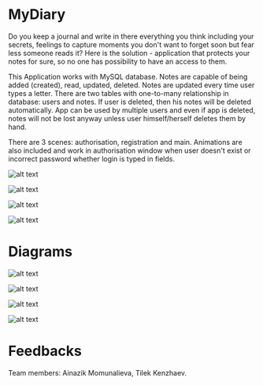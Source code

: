 # MyDiary


Do you keep a journal and write in there everything you think including your secrets, feelings to capture moments you don't want to forget soon but fear less someone reads it? Here is the solution - application that protects your notes for sure, so no one has possibility to have an access to them.

This Application works with MySQL database. Notes are capable of being added (created), read, updated, deleted. Notes are updated every time user types a letter.
There are two tables with one-to-many relationship in database: users and notes. If user is deleted, then his notes will be deleted automatically. App can be used by multiple users and even if app is deleted, notes will not be lost anyway unless user himself/herself deletes them by hand. 

There are 3 scenes: authorisation, registration and main. Animations are also included and work in authorisation window when user doesn't exist or incorrect password whether login is typed in fields.

![alt text](https://sun9-42.userapi.com/impg/8eS80Yl-7_r7NNkqlSZdO7K76K-9LFjqicDDVQ/RKPMJULvh54.jpg?size=2560x1600&quality=96&proxy=1&sign=ced3a8f39c896888a4230cda6102d06b&type=album)

![alt text](https://sun9-44.userapi.com/impg/_xs2e2RX0WYkvwgQg32WFRtI04f6m4m8boaqVg/e5VrHnFeBfk.jpg?size=2560x1600&quality=96&proxy=1&sign=b34ef6d16dcbabc89a777d227a13b3c6&type=album)



![alt text](https://sun9-56.userapi.com/impg/exEiRp8kDVJU5tSGUo4qnd_BKUjngL6G_CirJw/YgxnOmy_3OI.jpg?size=2560x1600&quality=96&proxy=1&sign=1a7dac3e5eb9b2c92d44e14df015cf2d&type=album)



![alt text](https://sun9-15.userapi.com/impg/AR0ciQaBCL6tJt0ZaKce3yEfKjkgsKX_96-_CA/9l3SeFDtQ0A.jpg?size=2560x1600&quality=96&proxy=1&sign=a7f6ce409d8beeed9fea534db03ae9a7&type=album)

# Diagrams
![alt text](https://sun9-72.userapi.com/impg/Xz4UajRs7sHjqsAo-bvsX3Fa5Tv6xoqdYCOvPQ/S4VXWLWwInk.jpg?size=1840x1458&quality=96&proxy=1&sign=f5d170d52b144b0b7d7c9caa708349b8&type=album)


![alt text](https://sun9-55.userapi.com/impg/-Hvum3l4cTR340wopmQie74xjPISjiy2JpgaiA/8g4V89Vjs3M.jpg?size=948x584&quality=96&proxy=1&sign=32bd18d8a0a777d0001a5b4075d37da6&type=album)


![alt text](https://sun9-56.userapi.com/impg/7BZ6XLYhJCrsS5rUwcqxfjDUqh0e-ioO2oMkbQ/MQAsc5XzGo0.jpg?size=2560x672&quality=96&proxy=1&sign=7f0e41036d4ce3aa137a4af537fb228f&type=album)


![alt text](https://sun9-25.userapi.com/impg/xnXU-gnaO8kJGK692yaHV_6lskty91ijMFdx9Q/OmJqckVryAM.jpg?size=2560x670&quality=96&proxy=1&sign=f11488c4004d6fb7fad75ce6d5d1c8f1&type=album)

# Feedbacks

Team members:
Ainazik Momunalieva,
Tilek Kenzhaev.
